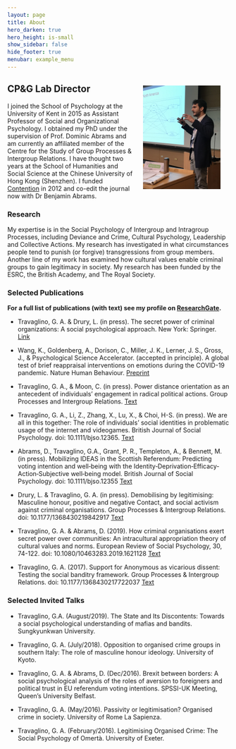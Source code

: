 ```yaml
---
layout: page
title: About
hero_darken: true
hero_height: is-small
show_sidebar: false
hide_footer: true
menubar: example_menu
---
```

<img src="/img/gat_profile.jpg" alt="GAT" width="35%" align="right" hspace="20" vspace="20">

## CP&G Lab Director

I joined the School of Psychology at the University of Kent in 2015 as Assistant Professor of Social and Organizational Psychology. I obtained my PhD under the supervision of Prof. Dominic Abrams and am currently an affiliated member of the Centre for the Study of Group Processes & Intergroup Relations. I have thought two years at the School of Humanities and Social Science at the Chinese University of Hong Kong (Shenzhen). I funded [Contention](/contention) in 2012 and co-edit the journal now with Dr Benjamin Abrams. 

### Research

My expertise is in the Social Psychology of Intergroup and Intragroup Processes, including Deviance and Crime, Cultural Psychology, Leadership and Collective Actions. My research has investigated in what circumstances people tend to punish (or forgive) transgressions from group members. Another line of my work has examined how cultural values enable criminal groups to gain legitimacy in society. My research has been funded by the ESRC, the British Academy, and The Royal Society. 

### Selected Publications

**For a full list of publications (with text) see my profile on [ResearchGate](https://www.researchgate.net/profile/Giovanni_Travaglino).**

* Travaglino, G. A. & Drury, L. (in press). The secret power of criminal organizations: A social psychological approach. New York: Springer. [Link](https://www.springer.com/gp/book/9783030441609)

* Wang, K., Goldenberg, A., Dorison, C., Miller, J. K., Lerner, J. S., Gross, J., & Psychological Science Accelerator. (accepted in principle). A global test of brief reappraisal interventions on emotions during the COVID-19 pandemic. Nature Human Behaviour. [Preprint](https://springernature.figshare.com/articles/A_global_test_of_brief_reappraisal_interventions_on_emotions_during_the_COVID-19_pandemic_Registered_Report_Stage_1_Protocol_/12302288)

* Travaglino, G. A., & Moon, C. (in press). Power distance orientation as an antecedent of individuals’ engagement in radical political actions. Group Processes and Intergroup Relations. [Text](https://kar.kent.ac.uk/80717/1/Manuscript_KAR.pdf)

* Travaglino, G. A., Li, Z., Zhang, X., Lu, X., & Choi, H-S. (in press). We are all in this together: The role of individuals’ social identities in problematic usage of the internet and videogames. British Journal of Social Psychology. doi: 10.1111/bjso.12365. [Text](https://www.researchgate.net/profile/Giovanni_Travaglino/publication/339124999_We_are_all_in_this_together_The_role_of_individuals'_social_identities_in_problematic_engagement_with_video_games_and_the_internet/links/5e4141a7299bf1cdb91c4261/We-are-all-in-this-together-The-role-of-individuals-social-identities-in-problematic-engagement-with-video-games-and-the-internet)

* Abrams, D., Travaglino, G.A., Grant, P. R., Templeton, A., & Bennett, M. (in press). Mobilizing IDEAS in the Scottish Referendum: Predicting voting intention and well‐being with the Identity‐Deprivation‐Efficacy‐Action‐Subjective well‐being model. British Journal of Social Psychology. doi: 10.1111/bjso.12355 [Text](https://onlinelibrary.wiley.com/doi/pdf/10.1111/bjso.12355)

* Drury, L. & Travaglino, G. A. (in press). Demobilising by legitimising: Masculine honour, positive and negative Contact, and social activism against criminal organisations. Group Processes & Intergroup Relations. doi: 10.1177/1368430219842917 [Text](https://journals.sagepub.com/doi/pdf/10.1177/1368430219842917)

* Travaglino, G. A. & Abrams, D. (2019). How criminal organisations exert secret power over communities: An intracultural appropriation theory of cultural values and norms. European Review of Social Psychology, 30, 74-122. doi: 10.1080/10463283.2019.1621128 [Text](https://www.researchgate.net/profile/Giovanni_Travaglino/publication/333752159_How_criminal_organisations_exert_secret_power_over_communities_An_intracultural_appropriation_theory_of_cultural_values_and_norms/links/5d048f93458515b055d2afae/How-criminal-organisations-exert-secret-power-over-communities-An-intracultural-appropriation-theory-of-cultural-values-and-norms.pdf)

* Travaglino, G. A. (2017). Support for Anonymous as vicarious dissent: Testing the social banditry framework. Group Processes & Intergroup Relations. doi: 10.1177/1368430217722037 [Text](https://journals.sagepub.com/doi/pdf/10.1177/1368430217722037)

### Selected Invited Talks

* Travaglino, G.A. (August/2019). The State and Its Discontents: Towards a social psychological understanding of mafias and bandits. Sungkyunkwan University.

* Travaglino, G. A. (July/2018). Opposition to organised crime groups in southern Italy: The role of masculine honour ideology. University of Kyoto.

* Travaglino, G. A. & Abrams, D. (Dec/2016). Brexit between borders: A social psychological analysis of the roles of aversion to foreigners and political trust in EU referendum voting intentions. SPSSI-UK Meeting, Queen’s University Belfast. 

* Travaglino, G. A. (May/2016). Passivity or legitimisation? Organised crime in society. University of Rome La Sapienza. 

* Travaglino, G. A. (February/2016). Legitimising Organised Crime: The Social Psychology of Omertà. University of Exeter. 
